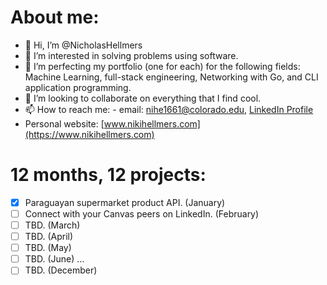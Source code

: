 # About me:
- 👋 Hi, I’m @NicholasHellmers
- 👀 I’m interested in solving problems using software.
- 🌱 I’m perfecting my portfolio (one for each) for the following fields: Machine Learning, full-stack engineering, Networking with Go, and CLI application programming.
- 💞️ I’m looking to collaborate on everything that I find cool.
- 📫 How to reach me: - email: nihe1661@colorado.edu, [LinkedIn Profile](https://www.linkedin.com/in/nicholas-hellmers/)
- Personal website: [www.nikihellmers.com](https://www.nikihellmers.com)

# 12 months, 12 projects:
- [x] Paraguayan supermarket product API. (January)
- [ ] Connect with your Canvas peers on LinkedIn. (February)
- [ ] TBD. (March)
- [ ] TBD. (April)
- [ ] TBD. (May)
- [ ] TBD. (June)
  ...
- [ ] TBD. (December)
<!---
ParaguayanViking/ParaguayanViking is a ✨ special ✨ repository because its `README.md` (this file) appears on your GitHub profile.
You can click the Preview link to take a look at your changes.
--->
